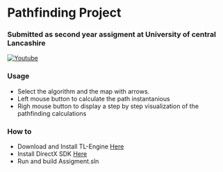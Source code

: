 # Pathfinding Project
### Submitted as second year assigment at University of central Lancashire

[![Youtube](https://img.youtube.com/vi/https://youtu.be/i02Hvj537XI/0.jpg)](https://www.youtube.com/watch?v=https://youtu.be/i02Hvj537XI)

### Usage
- Select the algorithm and the map with arrows.
- Left mouse button to calculate the path instantanious
- Righ mouse button to display a step by step visualization of the pathfinding calculations

### How to
- Download and Install TL-Engine [Here](https://www.mantasbuzelis.dev/resources/tl_engine/downloads.html)
- Install DirectX SDK [Here](https://www.microsoft.com/en-us/download/details.aspx?id=6812)
- Run and build Assigment.sln
